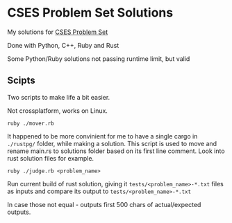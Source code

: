 # CSES Problem Set Solutions

My solutions for [CSES Problem Set](https://cses.fi/problemset/list/)

Done with Python, C++, Ruby and Rust

Some Python/Ruby solutions not passing runtime limit, but valid

## Scipts

Two scripts to make life a bit easier.

Not crossplatform, works on Linux.

	ruby ./mover.rb
It happened to be more convinient for me to have a single cargo in `./rustpg/` folder, while making a solution. This script is used to move and rename main.rs to solutions folder based on its first line comment. Look into rust solution files for example.

	ruby ./judge.rb <problem_name>
Run current build of rust solution, giving it `tests/<problem_name>-*.txt` files as inputs and compare its output to `tests/<problem_name>-*.txt`

In case those not equal - outputs first 500 chars of actual/expected outputs.